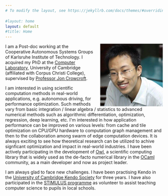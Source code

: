 ```yaml
---
# To modify the layout, see https://jekyllrb.com/docs/themes/#overriding-theme-defaults

#layout: home
layout: default
#title: Home
---
```


<img src="/images/stark.jpg" style="float:right;width:200px;margin-left:20px">

I am a Post-doc working at the Cooperative Autonomous Systems Groups of Karlsruhe Institute of Technology. I acquired my PhD at the [Computer Laboratory](https://www.cl.cam.ac.uk/), University of Cambridge (affiliated with Corpus Christi College), supervised by [Professor Jon Crowcroft](https://www.cl.cam.ac.uk/~jac22/).

I am interested in using scientific computation methods in real-world applications, e.g. autonomous driving, for performance optimization. Such methods vary from basic integration / linear algebra / statistics to advanced numerical methods such as algorithmic differentiation, optimization, regression, deep learning, etc. I'm interested in how application performance can be improved on various levels: from cache and tile optimization on CPU/GPU hardware to computation graph management and then to the collaboration among swarm of edge computation devices.  It is always exciting to see how theoretical research can be utilized to achive signficant optimization and impact in real-world industries. 
I have been actively participating in the development of [Owl](https://ocaml.xyz/), a scientific computing library that is widely used as the de-facto numerical library in the [OCaml](https://ocaml.org) community, as a main developer and now as project leader. 

I am always glad to face new challenges. I have been practising Kendo in the [University of Cambridge Kendo Society](http://kendo.soc.srcf.net/) for three years. 
I have also participated in the [STIMULUS programme](https://stimulus.maths.org/) as volunteer to assist teaching computer science to pupils in local schools.